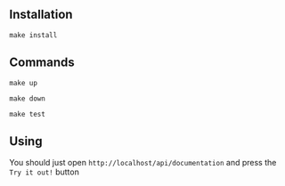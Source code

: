
## Installation

``make install``

## Commands

``make up``

``make down``

``make test``

## Using

You should just open ``http://localhost/api/documentation`` and press the ``Try it out!`` button 
